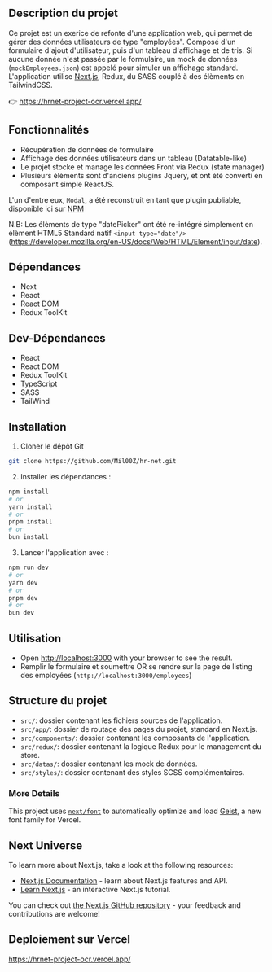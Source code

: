 ## Description du projet

Ce projet est un exerice de refonte d'une application web, qui permet de gérer des données utilisateurs de type "employées". 
Composé d'un formulaire d'ajout d'utilisateur, puis d'un tableau d'affichage et de tris.
Si aucune donnée n'est passée par le formulaire, un mock de données (`mockEmployees.json`) est appelé pour simuler un affichage standard. 
L'application utilise [Next.js](https://nextjs.org), Redux, du SASS couplé à des élèments en TailwindCSS.


👉 https://hrnet-project-ocr.vercel.app/



## Fonctionnalités

* Récupération de données de formulaire
* Affichage des données utilisateurs dans un tableau (Datatable-like)
* Le projet stocke et manage les données Front via Redux (state manager)
* Plusieurs élèments sont d'anciens plugins Jquery, et ont été converti en composant simple ReactJS.

L'un d'entre eux, `Modal`, a été reconstruit en tant que plugin publiable, disponible ici sur [NPM](https://www.npmjs.com/package/milooz-modal-ts-rc)

N.B: Les élèments de type "datePicker" ont été re-intégré simplement en élèment HTML5 Standard natif `<input type="date"/>` (https://developer.mozilla.org/en-US/docs/Web/HTML/Element/input/date).


## Dépendances
* Next
* React
* React DOM
* Redux ToolKit


## Dev-Dépendances
* React
* React DOM
* Redux ToolKit
* TypeScript
* SASS
* TailWind


## Installation
1. Cloner le dépôt Git
```bash
git clone https://github.com/Mil00Z/hr-net.git
```

2. Installer les dépendances : 
```bash
npm install
# or
yarn install
# or
pnpm install
# or
bun install
```

3. Lancer l'application avec :
```bash
npm run dev
# or
yarn dev
# or
pnpm dev
# or
bun dev
```

## Utilisation
* Open [http://localhost:3000](http://localhost:3000) with your browser to see the result.
* Remplir le formulaire et soumettre 
OR
se rendre sur la page de listing des employées (`http://localhost:3000/employees`)


## Structure du projet
* `src/`: dossier contenant les fichiers sources de l'application.
* `src/app/`: dossier de routage des pages du projet, standard en Next.js.
* `src/components/`: dossier contenant les composants de l'application.
* `src/redux/`: dossier contenant la logique Redux pour le management du store.
* `src/datas/`: dossier contenant les mock de données.
* `src/styles/`: dossier contenant des styles SCSS complémentaires.


### More Details
This project uses [`next/font`](https://nextjs.org/docs/app/building-your-application/optimizing/fonts) to automatically optimize and load [Geist](https://vercel.com/font), a new font family for Vercel.



## Next Universe
To learn more about Next.js, take a look at the following resources:

- [Next.js Documentation](https://nextjs.org/docs) - learn about Next.js features and API.
- [Learn Next.js](https://nextjs.org/learn) - an interactive Next.js tutorial.

You can check out [the Next.js GitHub repository](https://github.com/vercel/next.js) - your feedback and contributions are welcome!



## Deploiement sur Vercel
https://hrnet-project-ocr.vercel.app/



